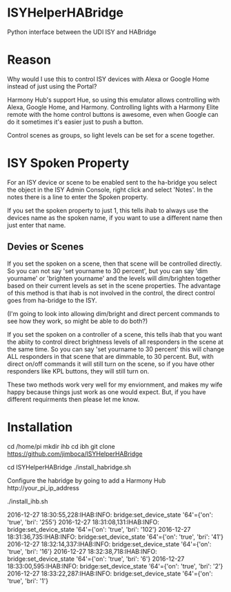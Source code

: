 # ISYHelperHABridge
Python interface between the UDI ISY and HABridge

# Reason

Why would I use this to control ISY devices with Alexa or Google Home instead
of just using the Portal?

Harmony Hub's support Hue, so using this emulator allows controlling with
Alexa, Google Home, and Harmony.  Controlling lights with a Harmony Elite
remote with the home control buttons is awesome, even when Google can do it
sometimes it's easier just to push a button.

Control scenes as groups, so light levels can be set for a scene together.

# ISY Spoken Property

For an ISY device or scene to be enabled sent to the ha-bridge you select
the object in the ISY Admin Console, right click and select 'Notes'.  In
the notes there is a line to enter the Spoken property.

If you set the spoken property to just 1, this tells ihab to always use
the devices name as the spoken name, if you want to use a different name
then just enter that name.

## Devies or Scenes

If you set the spoken on a scene, then that scene will be controlled directly.
So you can not say 'set yourname to 30 percent', but you can say 'dim yourname'
or 'brighten yourname' and the levels will dim/brighten together based on their
current levels as set in the scene properties.  The advantage of this method
is that ihab is not involved in the control, the direct control goes from ha-bridge
to the ISY.

(I'm going to look into allowing dim/bright and direct percent commands to see
how they work, so might be able to do both?)

If you set the spoken on a controller of a scene, this tells ihab that you want
the abiity to control direct brightness levels of all responders in the scene
at the same time.  So you can say 'set yourname to 30 percent' this will change
ALL responders in that scene that are dimmable, to 30 percent.  But, with direct
on/off commands it will still turn on the scene, so if you have other responders
like KPL buttons, they will still turn on.

These two methods work very well for my enviornment, and makes my wife happy
because things just work as one would expect.  But, if you have different requirments
then please let me know.

# Installation

cd /home/pi
mkdir ihb
cd ibh
git clone https://github.com/jimboca/ISYHelperHABridge

cd ISYHelperHABridge
./install_habridge.sh

Configure the habridge by going to add a Harmony Hub
http://your_pi_ip_address

./install_ihb.sh



2016-12-27 18:30:55,228:IHAB:INFO: bridge:set_device_state '64'={'on': 'true', 'bri': '255'} 
2016-12-27 18:31:08,131:IHAB:INFO: bridge:set_device_state '64'={'on': 'true', 'bri': '102'} 
2016-12-27 18:31:36,735:IHAB:INFO: bridge:set_device_state '64'={'on': 'true', 'bri': '41'} 
2016-12-27 18:32:14,337:IHAB:INFO: bridge:set_device_state '64'={'on': 'true', 'bri': '16'} 
2016-12-27 18:32:38,718:IHAB:INFO: bridge:set_device_state '64'={'on': 'true', 'bri': '6'} 
2016-12-27 18:33:00,595:IHAB:INFO: bridge:set_device_state '64'={'on': 'true', 'bri': '2'} 
2016-12-27 18:33:22,287:IHAB:INFO: bridge:set_device_state '64'={'on': 'true', 'bri': '1'} 
